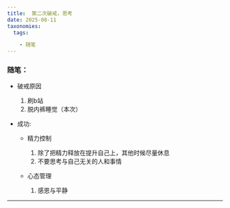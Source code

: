 ```yaml
---
title:  第二次破戒，思考
date: 2025-08-11
taxonomies:
  tags:

    - 随笔
---
```


### 随笔：

- 破戒原因

  1. 刷b站
  2. 脱内裤睡觉（本次）

- 成功:

  - 精力控制
    1. 除了把精力释放在提升自己上，其他时候尽量休息
    2. 不要思考与自己无关的人和事情

  - 心态管理
    1. 感恩与平静

------

